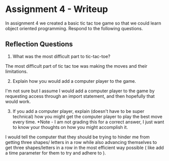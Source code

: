 # Assignment 4 - Writeup

In assignment 4 we created a basic tic tac toe game so that we could learn object oriented programming. Respond to the following questions.

## Reflection Questions

1. What was the most difficult part to tic-tac-toe?

The most difficult part of tic tac toe was making the moves and their limitations. 

2. Explain how you would add a computer player to the game.

I'm not sure but I assume I would add a computer player to the game by requesting access through an import statement, and then hopefully that would work. 

3. If you add a computer player, explain (doesn't have to be super technical) how you might get the computer player to play the best move every time. *Note - I am not grading this for a correct answer, I just want to know your thoughts on how you might accomplish it.

I would tell the computer that they should be trying to hinder me from getting three shapes/ letters in a row while also advancing themselves to get three shapes/letters in a row in the most efficient way possible ( like add a time parameter for them to try and adhere to ).
